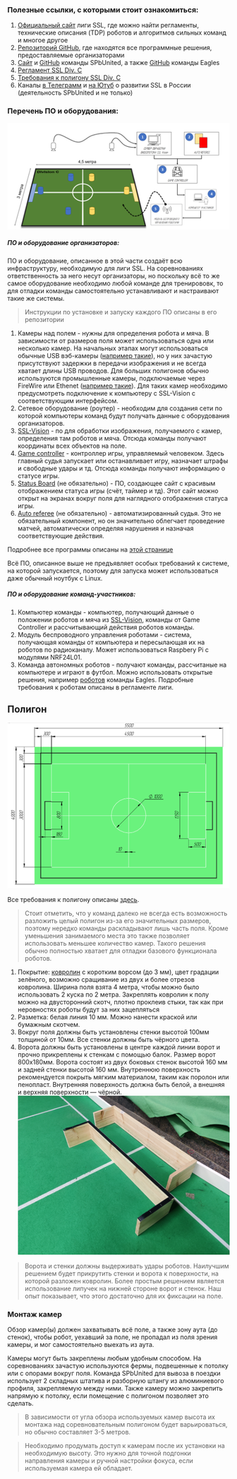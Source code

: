 ### Полезные ссылки, с которыми стоит ознакомиться:
1. [Официальный сайт](https://ssl.robocup.org/) лиги SSL, где можно найти регламенты, технические описания (TDP) роботов и алгоритмов сильных команд и многое другое
2. [Репозиторий GitHub](https://github.com/RoboCup-SSL), где находятся все программные решения, предоставляемые организаторами
3. [Сайт](https://spbunited.ru/) и [GitHub](https://github.com/SPBUnited) команды SPbUnited, а также [GitHub](https://github.com/SPBUnited-Junior) команды Eagles
4. [Регламент SSL Div. C](https://spbunited.github.io/ssl-div-c-rules/)
5. [Требования к полигону SSL Div. C](https://docs.google.com/document/d/1jFf-rv-ef6Vw0lVROEFnMGD_OXuIHW_L79-oR32_RwU/edit?usp=sharing)
6. Каналы [в Телеграмм](https://t.me/spbunited_robocup) и [на Ютуб](https://www.youtube.com/@SPbUnited.RoboCup) о развитии SSL в России (деятельность SPbUnited и не только)

### Перечень ПО и оборудования:
![Поле](./img/polygon.png)
##### ПО и оборудование организаторов:
ПО и оборудование, описанное в этой части создаёт всю инфраструктуру, необходимую для лиги SSL. На соревнованиях ответственность за него несут организаторы, но поскольку всё то же самое оборудование необходимо любой команде для тренирововк, то для отладки команды самостоятельно устанавливают и настраивают такие же системы.
> Инструкции по установке и запуску каждого ПО описаны в его репозитории

1. Камеры над полем - нужны для определения робота и мяча. В зависимости от размеров поля может использоваться одна или несколько камер. На начальных этапах могут использоваться обычные USB вэб-камеры ([например такие](https://www.logitech.com/en-eu/shop/p/c920s-pro-hd-webcam.960-001252)), но у них зачастую присутствуют задержки в передачи изображения и не всегда хватает длины USB проводов. Для больших полигонов обычно используются промышленные камеры, подключаемые через FireWire или Ethenet ([например такие](https://www.balluff.com/en-de/focus-topics/balluff-mv)). Для таких камер необходимо предусмотреть подключение к компьютеру с SSL-Vision с соответствующим интерфейсом.
2. Сетевое оборудование (роутер) - необходим для создания сети по которой компьютеры команд будут получать данные с оборудования организаторов.
3. [SSL-Vision](https://github.com/RoboCup-SSL/ssl-vision) - по для обработки изображения, получаемого с камер, определения там роботов и мяча. Отсюда команды получают координаты всех объектов на поле.
4. [Game controller](https:github.com/RoboCup-SSL/ssl-game-controller) - контроллер игры, управляемый человеком. Здесь главный судья запускает или останавливает игру, назначает штрафы и свободные удары и тд. Отсюда команды получают информацию о статусе игры.
5. [Status Board](https://github.com/RoboCup-SSL/ssl-status-board) (не обязательно) - ПО, создающее сайт с красивым отображением статуса игры (счёт, таймер и тд). Этот сайт можно открыт на экранах вокруг поля для наглядного отображения статуса игры.
6. [Auto referee](https://spbunited.ru/software/software/software/#:~:text=%D0%BD%D0%B0%20%D1%8D%D1%82%D0%B8%20%D0%BA%D0%BE%D0%BC%D0%B0%D0%BD%D0%B4%D1%8B-,Auto%2DReferee,-%D0%94%D0%BB%D1%8F%20%D1%83%D0%B4%D0%BE%D0%B1%D1%81%D1%82%D0%B2%D0%B0%20%D1%81%D1%83%D0%B4%D0%B5%D0%B9) (не обязательно) - автоматизированный судья. Это не обязательный компонент, но он значительно облегчает проведение матчей, автоматически определяя нарушения и назначая соответствующие действия.

Подробнее все программы описаны на [этой странице](../software/programs.md)

Всё ПО, описанное выше не предъявляет особых требований к системе, на которой запускается, поэтому для запуска может использоваться даже обычный ноутбук с Linux.

##### ПО и оборудование команд-участников:
1. Компьютер команды - компьютер, получающий данные о положении роботов и мяча из [SSL-Vision](../software/programs.md#ssl-vision), команды от Game Controller и рассчитывающий действия роботов команды.
2. Модуль беспроводного управления роботами - система, получающая команды от компьютера и пересылающая их на роботов по радиоканалу. Может использоваться Raspbery Pi с модулями NRF24L01.
3. Команда автономных роботов - получают команды, рассчитаные на компьютере и играют в футбол. Можно использовать открытые решения, например [роботов](https://github.com/SPBUnited-Junior/Eagles_Hardware_2024) команды Eagles. Подробные требования к роботам описаны в регламенте лиги.


## Полигон

![Размеры поля](./img/poly_size.png)

Все требования к полигону описаны [здесь](https://docs.google.com/document/d/1jFf-rv-ef6Vw0lVROEFnMGD_OXuIHW_L79-oR32_RwU/edit?usp=sharing). 
>Стоит отметить, что у команд далеко не всегда есть возможность разложить целый полигон из-за его значительных размеров, поэтому нередко команды раскладывают лишь часть поля. Кроме уменьшения занимаемого места это также позволяет использовать меньшее количество камер. Такого решения обычно полностью хватает для отладки базового функционала роботов.

1. Покрытие: [ковролин](http://stroitelnye-materialy-v-sankt-peterburge.ru/product/14467-kovrovoe_pokryitie_tehnolayn_flort_ekspo_06017__2_m) с коротким ворсом (до 3 мм), цвет градации зелёного, возможно сращивание из двух и более отрезов ковролина. Ширина поля взята 4 метра, чтобы можно было использовать 2 куска по 2 метра. Закреплять ковролин к полу можно на двусторонний скотч, плотно проклеив стыки, так как при неровностях роботы будут за них зацепляться
2. Разметка: белая линия 10 мм. Можно нанести краской или бумажным скотчем.
3. Вокруг поля должны быть установлены стенки высотой 100мм толщиной от 10мм. Все стенки должны быть чёрного цвета.
4. Ворота должны быть установлены в центре каждой линии ворот и прочно прикреплены к стенкам с помощью балок. Размер ворот 800x180мм. Ворота состоят из двух боковых стенок высотой 160 мм и задней стенки высотой 160 мм. Внутреннюю поверхность рекомендуется покрыть мягким материалом, таким как поролон или пенопласт. Внутренняя поверхность должна быть белой, а внешняя и верхняя поверхности — чёрной.
![Ворота](./img/goal.jpg)
> Ворота и стенки должны выдерживать удары роботов. Наилучшим решением будет прикрутить стенки и ворота к поверхности, на которой разложен ковролин. Более простым решением является использование липучек на нижней стороне ворот и стенок. Наш опыт показывает, что этого достаточно для их фиксации на поле.

### Монтаж камер
 Обзор камер(ы) должен захватывать всё поле, а также зону аута (до стенок), чтобы робот, уехавший за поле, не пропадал из поля зрения камеры, и мог самостоятельно выехать из аута.

Камеры могут быть закреплены любым удобным способом. На соревнованиях зачастую используются фермы, подвешенные к потолку или с опорами вокруг поля. Команда SPbUnited для вывоза в поездки использует 2 складных штатива и разборную штангу из алюминиевого профиля, закрепляемую между ними. Также камеру можно закрепить напрямую к потолку, если помещение с полигоном позволяет это сделать.
> В зависимости от угла обзора используемых камер высота их монтажа над соревновательным полигоном будет варьироваться, но обычно составляет 3-5 метров.

>Необходимо продумать доступ к камерам после их установки на необходимую высоту. Это нужно для точной подгонки направления камеры и ручной настройки фокуса, если используемая камера ей обладает.